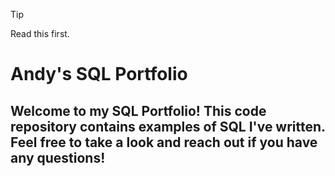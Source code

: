 > [!TIP]
> Read this first.

# Andy's SQL Portfolio 

## Welcome to my SQL Portfolio! This code repository contains examples of SQL I've written. Feel free to take a look and reach out if you have any questions!
